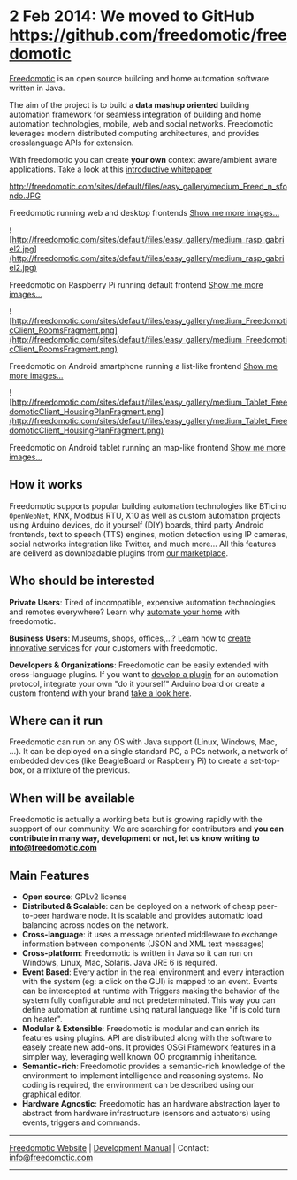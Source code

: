 # 2 Feb 2014: We moved to GitHub https://github.com/freedomotic/freedomotic #


[Freedomotic](http://freedomotic.com) is an open source building and home automation software written in Java.

The aim of the project is to build a **data mashup oriented** building automation framework for seamless integration of building and home automation technologies, mobile, web and social networks. Freedomotic leverages modern distributed computing architectures, and provides crosslanguage APIs for extension.

With freedomotic you can create **your own** context aware/ambient aware applications. Take a look at this [introductive whitepaper](http://freedomotic.googlecode.com/files/freedomotic-whitepaper-v1.4.pdf)

http://freedomotic.com/sites/default/files/easy_gallery/medium_Freed_n_sfondo.JPG

Freedomotic running web and desktop frontends
[Show me more images...](http://freedomotic.com/content/media)

![http://freedomotic.com/sites/default/files/easy_gallery/medium_rasp_gabriel2.jpg](http://freedomotic.com/sites/default/files/easy_gallery/medium_rasp_gabriel2.jpg)

Freedomotic on Raspberry Pi running default frontend
[Show me more images...](http://freedomotic.com/content/media)

![http://freedomotic.com/sites/default/files/easy_gallery/medium_FreedomoticClient_RoomsFragment.png](http://freedomotic.com/sites/default/files/easy_gallery/medium_FreedomoticClient_RoomsFragment.png)

Freedomotic on Android smartphone running a list-like frontend
[Show me more images...](http://freedomotic.com/content/media)

![http://freedomotic.com/sites/default/files/easy_gallery/medium_Tablet_FreedomoticClient_HousingPlanFragment.png](http://freedomotic.com/sites/default/files/easy_gallery/medium_Tablet_FreedomoticClient_HousingPlanFragment.png)

Freedomotic on Android tablet running an map-like frontend
[Show me more images...](http://freedomotic.com/content/media)

## How it works ##

Freedomotic supports popular building automation technologies like BTicino `OpenWebNet`, KNX, Modbus RTU, X10 as well as custom automation projects using Arduino devices, do it yourself (DIY) boards, third party Android frontends, text to speech (TTS) engines, motion detection using IP cameras, social networks integration like Twitter, and much more... All this features are deliverd as downloadable plugins from [our marketplace](http://freedomotic.com/plugins).

## Who should be interested ##

**Private Users**:
Tired of incompatible, expensive automation technologies and remotes everywhere? Learn why [automate your home](http://freedomotic.com/content/freedomotic-privates) with freedomotic.

**Business Users**:
Museums, shops, offices,...? Learn how to [create innovative services](http://freedomotic.com/content/freedomotic-business) for your customers with freedomotic.

**Developers & Organizations**:
Freedomotic can be easily extended with cross-language plugins. If you want to [develop a plugin](http://freedomotic.com/content/freedomotic-developers) for an automation protocol, integrate your own "do it yourself" Arduino board or create a custom frontend with your brand [take a look here](http://freedomotic.com/content/freedomotic-developers).

## Where can it run ##

Freedomotic can run on any OS with Java support (Linux, Windows, Mac, …). It can be deployed on a single standard PC, a PCs network, a network of embedded devices (like BeagleBoard or Raspberry Pi) to create a set-top-box, or a mixture of the previous.

## When will be available ##

Freedomotic is actually a working beta but is growing rapidly with the suppport of our community. We are searching for contributors and **you can contribute in many way, development or not, let us know writing to info@freedomotic.com**

## Main Features ##

  * **Open source**: GPLv2 license
  * **Distributed & Scalable**: can be deployed on a network of cheap peer-to-peer hardware node. It is scalable and provides automatic load balancing across nodes on the network.
  * **Cross-language**: it uses a message oriented middleware to exchange information between components (JSON and XML text messages)
  * **Cross-platform**: Freedomotic is written in Java so it can run on Windows, Linux, Mac, Solaris. Java JRE 6 is required.
  * **Event Based**: Every action in the real environment and every interaction with the system (eg: a click on the GUI) is mapped to an event. Events can be intercepted at runtime with Triggers making the behavior of the system fully configurable and not predeterminated. This way you can define automation at runtime using natural language like "if is cold turn on heater".
  * **Modular & Extensible**: Freedomotic is modular and can enrich its features using plugins. API are distributed along with the software to easely create new add-ons. It provides OSGi Framework features in a simpler way, leveraging well known OO programmig inheritance.
  * **Semantic-rich**: Freedomotic provides a semantic-rich knowledge of the environment to implement intelligence and reasoning systems. No coding is required, the environment can be described using our graphical editor.
  * **Hardware Agnostic**: Freedomotic has an hardware abstraction layer to abstract from hardware infrastructure (sensors and actuators) using events, triggers and commands.


---

[Freedomotic Website](http://freedomotic.com) | [Development Manual](http://code.google.com/p/freedomotic/wiki/GettingStarted) | Contact: info@freedomotic.com

---
